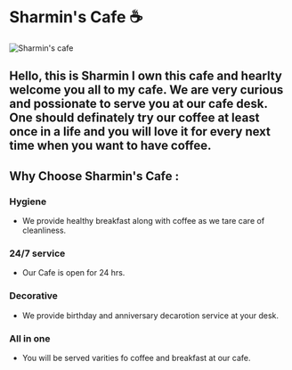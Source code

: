 # Sharmin's Cafe ☕

![Sharmin's cafe](Screenshot%20(412).png)

Hello, this is Sharmin I own this cafe and hearlty welcome you all to my cafe. 
We are very curious and possionate to serve you at our cafe desk. One should definately try our coffee at least once in a life and you will love it for every next time when you want to have coffee.
---
## Why Choose Sharmin's Cafe :

### Hygiene
- We provide healthy breakfast along with coffee as we tare care of cleanliness.

### 24/7 service
- Our Cafe is open for 24 hrs.

### Decorative
- We provide birthday and anniversary decarotion service at your desk.

### All in one
- You will be served varities fo coffee and breakfast at our cafe.